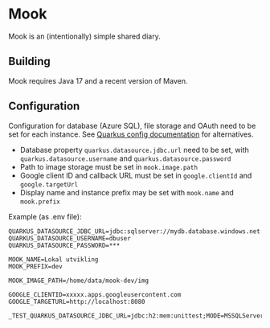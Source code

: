 # Mook
Mook is an (intentionally) simple shared diary.

## Building
Mook requires Java 17 and a recent version of Maven.

## Configuration
Configuration for database (Azure SQL), file storage and OAuth need to be set for each instance.
See [Quarkus config documentation](https://quarkus.io/guides/config-reference) for
alternatives.
* Database property `quarkus.datasource.jdbc.url` need to be set, with `quarkus.datasource.username` and `quarkus.datasource.password`
* Path to image storage must be set in `mook.image.path`
* Google client ID and callback URL must be set in `google.clientId` and `google.targetUrl`
* Display name and instance prefix may be set with `mook.name` and `mook.prefix`

Example (as .env file):
```shell
QUARKUS_DATASOURCE_JDBC_URL=jdbc:sqlserver://mydb.database.windows.net:1433;database=…
QUARKUS_DATASOURCE_USERNAME=dbuser
QUARKUS_DATASOURCE_PASSWORD=***

MOOK_NAME=Lokal utvikling
MOOK_PREFIX=dev

MOOK_IMAGE_PATH=/home/data/mook-dev/img

GOOGLE_CLIENTID=xxxxx.apps.googleusercontent.com
GOOGLE_TARGETURL=http://localhost:8080

_TEST_QUARKUS_DATASOURCE_JDBC_URL=jdbc:h2:mem:unittest;MODE=MSSQLServer
```
